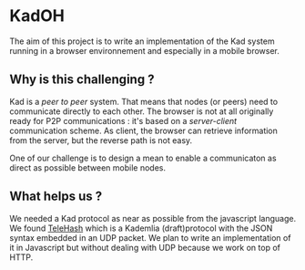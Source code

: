 # KadOH
The aim of this project is to write an implementation of the Kad system running in a browser environnement and especially in a mobile browser.

## Why is this challenging ? ##

Kad is a _peer to peer_ system. That means that nodes (or peers) need to communicate directly to each other. The browser is not at all originally ready for P2P communications : it's based on a _server-client_ communication scheme. As client, the browser can retrieve information from the server, but the reverse path is not easy.

One of our challenge is to design a mean to enable a communicaton as direct as possible between mobile nodes.

## What helps us ? ##

We needed a Kad protocol as near as possible from the javascript language. We found [TeleHash](http://telehash.org/) which is a Kademlia (draft)protocol with the JSON syntax embedded in an UDP packet. We plan to write an implementation of it in Javascript but without dealing with UDP because we work on top of HTTP.
